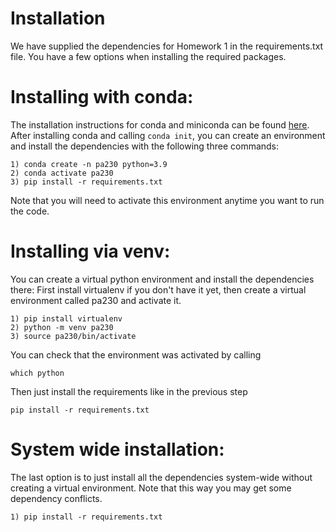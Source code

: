 # Installation
We have supplied the dependencies for Homework 1 in the requirements.txt file. You have a few options when installing the required packages.

# Installing with conda:

The installation instructions for conda and miniconda can be found [here](https://conda.io/projects/conda/en/latest/user-guide/install/index.html).  After installing conda and calling `conda init`, you can create an environment and install the dependencies with the following three commands:

	1) conda create -n pa230 python=3.9
	2) conda activate pa230
	3) pip install -r requirements.txt

Note that you will need to activate this environment anytime you want to run the code.


# Installing via venv:

You can create a virtual python environment and install the dependencies there:
First install virtualenv if you don't have it yet, then create a virtual
environment called pa230 and activate it.

	1) pip install virtualenv
	2) python -m venv pa230
	3) source pa230/bin/activate

You can check that the environment was activated by calling

	which python

Then just install the requirements like in the previous step

	pip install -r requirements.txt


# System wide installation:
The last option is to just install all the dependencies system-wide without creating a virtual environment.
Note that this way you may get some dependency conflicts.

	1) pip install -r requirements.txt
			



